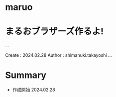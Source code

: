 # maruo
まるおブラザーズ作るよ!
===
...

Create : 2024.02.28
Author : shimanuki.takayoshi
...

# Summary
- 作成開始 2024.02.28